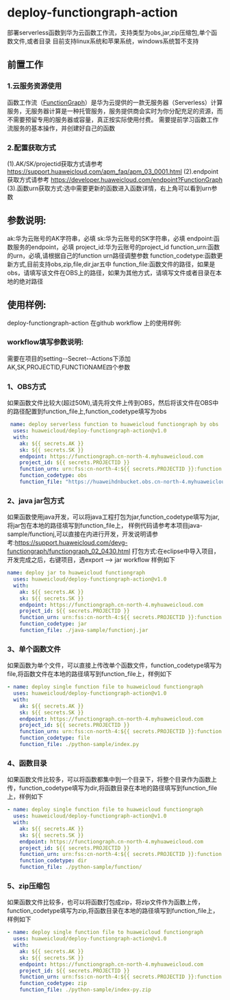 # deploy-functiongraph-action
部署serverless函数到华为云函数工作流，支持类型为obs,jar,zip压缩包,单个函数文件,或者目录
目前支持linux系统和苹果系统，windows系统暂不支持

## **前置工作**
### 1.云服务资源使用
函数工作流（[FunctionGraph](https://support.huaweicloud.com/functiongraph/index.html)）是华为云提供的一款无服务器（Serverless）计算服务，无服务器计算是一种托管服务，服务提供商会实时为你分配充足的资源，而不需要预留专用的服务器或容量，真正按实际使用付费。
需要提前学习函数工作流服务的基本操作，并创建好自己的函数

### 2.配置获取方式
(1).AK/SK/projectid获取方式请参考 https://support.huaweicloud.com/apm_faq/apm_03_0001.html
(2).endpoint获取方式请参考 https://developer.huaweicloud.com/endpoint?FunctionGraph
(3).函数urn获取方式:选中需要更新的函数进入函数详情，右上角可以看到urn参数

## **参数说明:**
ak:华为云账号的AK字符串，必填
sk:华为云账号的SK字符串，必填
endpoint:函数服务的endpoint，必填
project_id:华为云账号的project_id
function_urn:函数的urn，必填,请根据自己的function urn路径调整参数
function_codetype:函数更新方式,目前支持obs,zip,file,dir,jar五中
function_file:函数文件的路径，如果是obs，请填写该文件在OBS上的路径，如果为其他方式，请填写文件或者目录在本地的绝对路径

## **使用样例:**
deploy-functiongraph-action 在github workflow 上的使用样例:
### **workflow填写参数说明:**
需要在项目的setting--Secret--Actions下添加 AK,SK,PROJECTID,FUNCTIONAME四个参数
### 1、OBS方式
如果函数文件比较大(超过50M),请先将文件上传到OBS，然后将该文件在OBS中的路径配置到function_file上,function_codetype填写为obs
```yaml
 name: deploy serverless function to huaweicloud functiongraph by obs
  uses: huaweicloud/deploy-functiongraph-action@v1.0
  with:
    ak: ${{ secrets.AK }}
    sk: ${{ secrets.SK }}
    endpoint: https://functiongraph.cn-north-4.myhuaweicloud.com
    project_id: ${{ secrets.PROJECTID }}
    function_urn: urn:fss:cn-north-4:${{ secrets.PROJECTID }}:function:default:${{ secrets.FUNCTIONNAME}}:latest
    function_codetype: obs
    function_file: "https://huaweihdnbucket.obs.cn-north-4.myhuaweicloud.com/function/publishmarket/index_obs.zip
```
### 2、java jar包方式
如果函数使用java开发，可以将java工程打包为jar,function_codetype填写为jar,将jar包在本地的路径填写到function_file上，
样例代码请参考本项目java-sample/functionj,可以直接在内进行开发，开发说明请参考:https://support.huaweicloud.com/devg-functiongraph/functiongraph_02_0430.html
打包方式:在eclipse中导入项目，开发完成之后，右键项目，选export --> jar
workflow 样例如下
```yaml
name: deploy jar to huaweicloud functiongraph
  uses: huaweicloud/deploy-functiongraph-action@v1.0
  with:
    ak: ${{ secrets.AK }}
    sk: ${{ secrets.SK }}
    endpoint: https://functiongraph.cn-north-4.myhuaweicloud.com
    project_id: ${{ secrets.PROJECTID }}
    function_urn: urn:fss:cn-north-4:${{ secrets.PROJECTID }}:function:default:${{ secrets.FUNCTIONNAME}}:latest
    function_codetype: jar
    function_file: ./java-sample/functionj.jar
 ```   
### 3、单个函数文件
如果函数为单个文件，可以直接上传改单个函数文件，function_codetype填写为file,将函数文件在本地的路径填写到function_file上，样例如下
```yaml
- name: deploy single function file to huaweicloud functiongraph
  uses: huaweicloud/deploy-functiongraph-action@v1.0
  with:
    ak: ${{ secrets.AK }}
    sk: ${{ secrets.SK }}
    endpoint: https://functiongraph.cn-north-4.myhuaweicloud.com
    project_id: ${{ secrets.PROJECTID }}
    function_urn: urn:fss:cn-north-4:${{ secrets.PROJECTID }}:function:default:${{ secrets.FUNCTIONNAME}}:latest
    function_codetype: file
    function_file: ./python-sample/index.py
 ```   
 ### 4、函数目录
 如果函数文件比较多，可以将函数都集中到一个目录下，将整个目录作为函数上传，function_codetype填写为dir,将函数目录在本地的路径填写到function_file上，样例如下
```yaml
- name: deploy single function file to huaweicloud functiongraph
  uses: huaweicloud/deploy-functiongraph-action@v1.0
  with:
    ak: ${{ secrets.AK }}
    sk: ${{ secrets.SK }}
    endpoint: https://functiongraph.cn-north-4.myhuaweicloud.com
    project_id: ${{ secrets.PROJECTID }}
    function_urn: urn:fss:cn-north-4:${{ secrets.PROJECTID }}:function:default:${{ secrets.FUNCTIONNAME}}:latest
    function_codetype: dir
    function_file: ./python-sample/function/
 ```  
### 5、zip压缩包
如果函数文件比较多，也可以将函数打包成zip，将zip文件作为函数上传，function_codetype填写为zip,将函数目录在本地的路径填写到function_file上，样例如下
```yaml
- name: deploy single function file to huaweicloud functiongraph
  uses: huaweicloud/deploy-functiongraph-action@v1.0
  with:
    ak: ${{ secrets.AK }}
    sk: ${{ secrets.SK }}
    endpoint: https://functiongraph.cn-north-4.myhuaweicloud.com
    project_id: ${{ secrets.PROJECTID }}
    function_urn: urn:fss:cn-north-4:${{ secrets.PROJECTID }}:function:default:${{ secrets.FUNCTIONNAME}}:latest
    function_codetype: zip
    function_file: ./python-sample/index-py.zip
 ```